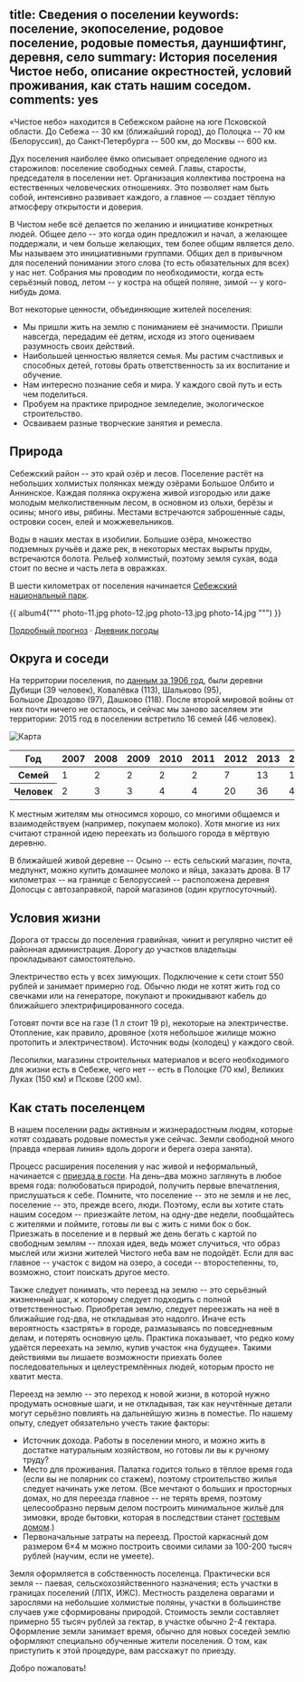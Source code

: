 title: Сведения о поселении
keywords: поселение, экопоселение, родовое поселение, родовые поместья, дауншифтинг, деревня, село
summary: История поселения Чистое небо, описание окрестностей, условий проживания, как стать нашим соседом.
comments: yes
---
«Чистое небо» находится в Себежском районе на юге Псковской области.
До Себежа -- 30 км (ближайший город), до Полоцка -- 70 км (Белоруссия), до Санкт&#8209;Петербурга -- 500 км, до Москвы -- 600 км.

Дух поселения наиболее ёмко описывает определение одного из старожилов: поселение свободных семей.
Главы, старосты, председателя в поселении нет.
Организация коллектива построена на естественных человеческих отношениях.
Это позволяет нам быть собой, интенсивно развивает каждого, а главное — создает тёплую атмосферу открытости и доверия.

В Чистом небе всё делается по желанию и инициативе конкретных людей.
Общее дело -- это когда один предложил и начал, а желающее поддержали, и чем больше желающих, тем более общим является дело.
Мы называем это инициативными группами.
Общих дел в привычном для поселений понимании этого слова (то есть обязательных для всех) у нас нет.
Собрания мы проводим по необходимости, когда есть серьёзный повод, летом -- у костра на общей поляне, зимой -- у кого-нибудь дома.

Вот некоторые ценности, объединяющие жителей поселения:

- Мы пришли жить на землю с пониманием её значимости.
  Пришли навсегда, передадим её детям, исходя из этого оцениваем разумность своих действий.
- Наибольшей ценностью является семья.
  Мы растим счастливых и способных детей, готовы брать ответственность за их воспитание и обучение.
- Нам интересно познание себя и мира.
  У каждого свой путь и есть чем поделиться.
- Пробуем на практике природное земледелие, экологическое строительство.
- Осваиваем разные творческие занятия и ремесла.


## Природа

Себежский район -- это край озёр и лесов.
Поселение растёт на небольших холмистых полянках между озёрами Большое Олбито и Аннинское.
Каждая полянка окружена живой изгородью или даже молодым мелколиственным лесом, в основном из ольхи, берёзы и осины; много ивы, рябины.
Местами встречаются заброшенные сады, островки сосен, елей и можжевельников.

Воды в наших местах в изобилии.
Большие озёра, множество подземных ручьёв и даже рек, в некоторых местах вырыты пруды, встречаются болота.
Рельеф холмистый, поэтому земля сухая, вода стоит по весне и часть лета в овражках.

В шести километрах от поселения начинается [Себежский национальный парк](http://seb-park.ru/).

{{ album4("""
photo-11.jpg
photo-12.jpg
photo-13.jpg
photo-14.jpg
""") }}

[Подробный прогноз](http://www.gismeteo.ru/city/daily/11529/) &middot; [Дневник погоды](http://www.gismeteo.ru/diary/11529/)


## Округа и соседи

На территории поселения, по [данным за 1906 год][3], были деревни Дубищи (39 человек), Ковалёвка (113), Шальково (95), Большое Дроздово (97), Дашково (118).
После второй мировой войны от них почти ничего не осталось, и сейчас мы заново заселяем эти территории: 2015 год в поселении встретило 16 семей (46 человек).

![Карта][1]

<!-- ф = фольварк, частная усадьба -->

<table><thead>
<tr>
 <th>Год</th>
 <th>2007</th>
 <th>2008</th>
 <th>2009</th>
 <th>2010</th>
 <th>2011</th>
 <th>2012</th>
 <th>2013</th>
 <th>2014</th>
 <th>2015</th>
</tr>
</thead><tbody>
<tr>
 <th>Семей</th>
 <td>1</td>
 <td>2</td>
 <td>2</td>
 <td>2</td>
 <td>2</td>
 <td>7</td>
 <td>13</td>
 <td>16</td>
 <td>19</td>
</tr>
<tr>
 <th>Человек</th>
 <td>2</td>
 <td>3</td>
 <td>3</td>
 <td>4</td>
 <td>4</td>
 <td>20</td>
 <td>36</td>
 <td>46</td>
 <td>50</td>
</tr>
</tbody></table>

К местным жителям мы относимся хорошо, со многими общаемся и взаимодействуем (например, покупаем молоко).
Хотя многие из них считают странной идею переехать из большого города в мёртвую деревню.

В ближайшей живой деревне -- Осыно -- есть сельский магазин, почта, медпункт, можно купить домашнее молоко и яйца, заказать дрова.
В 17 километрах -- на границе с Белоруссией -- расположена деревня Долосцы с автозаправкой, парой магазинов (один круглосуточный).


## Условия жизни

Дорога от трассы до поселения гравийная, чинит и регулярно чистит её районная администрация.  Дорогу до участков владельцы прокладывают самостоятельно.

Электричество есть у всех зимующих.  Подключение к сети стоит 550 рублей и занимает примерно год.  Обычно люди не хотят жить год со свечками или на генераторе, покупают и прокидывают кабель до ближайшего электрифицированного соседа.

Готовят почти все на газе (1 л стоит 19 р), некоторые на электричестве.  Отопление, как правило, дровяное (хотя небольшое жилище можно протопить и электричеством).  Источник воды (колодец) у каждого свой.

Лесопилки, магазины строительных материалов и всего необходимого для жизни есть в Себеже, чего нет -- есть в Полоцке (70 км), Великих Луках (150 км) и Пскове (200 км).


## Как стать поселенцем

В нашем поселении рады активным и жизнерадостным людям, которые хотят создавать родовые поместья уже сейчас.  Земли свободной много (правда «первая линия» вдоль дороги и берега озера занята).

Процесс расширения поселения у нас живой и неформальный, начинается с [приезда в гости](/plan/).  На день–два можно заглянуть в любое время года: полюбоваться природой, получить первые впечатления, прислушаться к себе.  Помните, что поселение -- это не земля и не лес, поселение -- это, прежде всего, люди.  Поэтому, если вы хотите стать нашим соседом -- приезжайте летом, на одну-две недели, пообщайтесь с жителями и поймите, готовы ли вы с жить с ними бок о бок.  Приезжать в поселение и в первый же день бегать с картой по свободным землям -- плохая идея, ведь может случиться, что образ мыслей или жизни жителей Чистого неба вам не подойдёт.  Если для вас главное -- участок с видом на озеро, а соседи -- второстепенны, то, возможно, стоит поискать другое место.

Также следует понимать, что переезд на землю -- это серьёзный жизненный шаг, к которому следует подходить с полной ответственностью.  Приобретая землю, следует переезжать на неё в ближайшие год-два, не откладывая это надолго.  Иначе есть вероятность «застрять» в городе, размазываясь по повседневным делам, и потерять основную цель.  Практика показывает, что редко кому удаётся переехать на землю, купив участок «на будущее».  Такими действиями вы лишаете возможности приехать более последовательных и целеустремлённых людей, которым просто не хватит места.

Переезд на землю -- это переход к новой жизни, в которой нужно продумать основные шаги, и не откладывая, так как неучтённые детали могут серьёзно повлиять на дальнейшую жизнь в поместье.  По нашему опыту, следует обязательно учесть такие факторы:

- Источник дохода.  Работы в поселении много, и можно жить в достатке натуральным хозяйством, но готовы ли вы к ручному труду?
- Место для проживания.  Палатка годится только в тёплое время года (если вы не полярник со стажем), поэтому строительство жилья следует начинать уже летом.  (Все мечтают о больших и просторных домах, но для переезда главное -- не терять время, поэтому целесообразно первым делом построить минимальное жильё для зимовки, вроде бытовки, которая в последствии станет [гостевым домом](/stay/).)
- Первоначальные затраты на переезд.  Простой каркасный дом размером 6×4 м можно построить своими силами за 100-200 тысяч рублей (научим, если не умеете).

Земля оформляется в собственность поселенца.  Практически вся земля -- паевая, сельскохозяйственного назначения; есть участки в границах поселений (ЛПХ, ИЖС).  Местность разделена оврагами и зарослями на небольшие холмистые поляны, участки в большинстве случаев уже сформированы природой.  Стоимость земли составляет примерно 55 тысяч рублей за гектар, в участке обычно 2-4 гектара.  Оформление земли занимает время, обычно для новых соседей землю оформляют специально обученные жители поселения.  О том, как приступить к этой процедуре, вам расскажут по приезду.

Добро пожаловать!

[1]: /about/map-1867.jpg "[Военно-топографическая карта Российской Империи][2] (Шуберта), ряд X, лист 7, 1867 год."
[2]: http://www.etomesto.ru/shubert-map/10-7/
[3]: /about/spiski.png "Список населённых мест Витебской губернии, 1906, Сапунов А.М."
